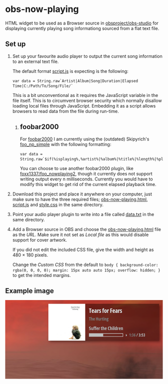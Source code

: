 # obs-now-playing

HTML widget to be used as a Browser source in [obsproject/obs-studio](https://github.com/obsproject/obs-studio) for displaying currently playing song informationg sourced from a flat text file.

## Set up

1. Set up your favourite audio player to output the current song information to an external text file.

   The default format [script.js](script.js) is expecting is the following:
   ```
   var data = String.raw`Artist|Album|Song|Duration|Elapsed Time|C:/Path/To/Song/File/`
   ```
   This is a bit unconventional as it requires the JavaScript variable in the file itself. This is to circumvent browser security which normally disallow loading local files through JavaScript. Embedding it as a script allows browsers to read data from the file during run-time.

   1. ## foobar2000
      For [foobar2000](https://www.foobar2000.org/) I am currently using the (outdated) Skipyrich's [foo_np_simple](https://web.archive.org/web/20200201202714/https://skipyrich.com/wiki/Foobar2000:Now_Playing_Simple) with the following formatting:
      
      ```
      var data = String.raw`$if(%isplaying%,%artist%|%album%|%title%|%length%|%playback_time%|$replace($directory_path(%path%),\,/))`
      ```
      You can choose to use another foobar2000 plugin, like [foxx1337/foo_nowplaying2](https://github.com/foxx1337/foo_nowplaying2), though it currently does not support writing output every n milliseconds. Currently you would have to modify this widget to get rid of the current elapsed playback time.

2. Download this project and place it anywhere on your computer, just make sure to have the three required files; [obs-now-playing.html](obs-now-playing.html), [script.js](script.js) and [style.css](style.css) in the same directory.

3. Point your audio player plugin to write into a file called [data.txt](data.txt) in the same directory.

4. Add a Browser source in OBS and choose the [obs-now-playing.html](obs-now-playing.html) file as the _URL_. Make sure it not set as _Local file_ as this would disable support for cover artwork.

   If you did not edit the included CSS file, give the width and height as 480 × 180 pixels.
   
   Change the _Custom CSS_ from the default to ```body { background-color: rgba(0, 0, 0, 0); margin: 15px auto auto 15px; overflow: hidden; }``` to get the intended margins.
  
## Example image

![example default output](https://github.com/Daedolon/obs-now-playing/blob/main/example-output.png?raw=true)
